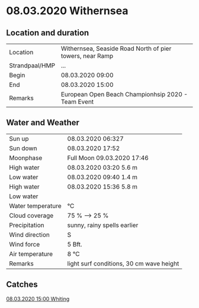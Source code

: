 # 08.03.2020 Withernsea

## Location and duration

| | |
|---|---|
| Location | Withernsea, Seaside Road North of pier towers, near Ramp |
| Strandpaal/HMP | ... |
| Begin | 08.03.2020  09:00 |
| End | 08.03.2020  15:00 |
| Remarks | European Open Beach Championhsip 2020 - Team Event |

## Water and Weather

| | |
|---|---|
| Sun up | 08.03.2020  06:327 |
| Sun down | 08.03.2020  17:52 |
| Moonphase | Full Moon 09.03.2020  17:46 |
| High water | 08.03.2020  03:20 5.6 m |
| Low water | 08.03.2020  09:40 1.4 m |
| High water | 08.03.2020  15:36 5.8 m |
| Low water | |
| Water temperature | °C |
| Cloud coverage | 75 % --> 25 % |
| Precipitation | sunny, rainy spells earlier |
| Wind direction | S |
| Wind force | 5 Bft. |
| Air temperature | 8 °C |
| Remarks | light surf conditions, 30 cm wave height |

## Catches

[08.03.2020 15:00 Whiting](catches/20200308_1500.md)
